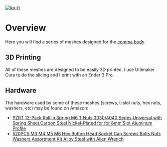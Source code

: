 [![ko-fi](https://ko-fi.com/img/githubbutton_sm.svg)](https://ko-fi.com/Z8Z8CU76S)

# Overview

Here you will find a series of meshes designed for the [comma body](https://www.commabody.com/).

## 3D Printing

All of these meshes are designed to be easily 3D printed. I use Ultimaker Cura to do the slicing and I print with an Ender 3 Pro.

## Hardware

The hardware used by some of these meshes (screws, t-slot nuts, hex nuts, washers, etc) may be found on Amazon:
* [PZRT 12-Pack Roll in Spring M6 T Nuts,3030/4040 Series Universal with Spring Sheet,Carbon Steel Nickel-Plated for for 8mm Slot Aluminum Profile](https://www.amazon.com/dp/B07CQTFQ58/ref=cm_sw_r_cp_api_i_09WFX6SAA7BW8HXP3NWN?_encoding=UTF8&psc=1)
* [520PCS M3 M4 M5 M6 Hex Button Head Socket Cap Screws Bolts Nuts Washers Assortment Kit Alloy Steel with Allen Wrench](https://www.amazon.com/dp/B091Y4X24P/ref=cm_sw_r_cp_api_i_ZQ31ZDRVJM4J7RX3JFKK?_encoding=UTF8&psc=1)
